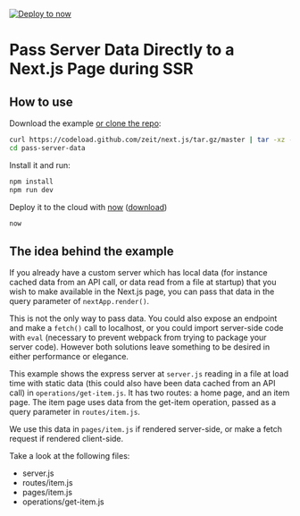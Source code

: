 [![Deploy to now](https://deploy.now.sh/static/button.svg)](https://deploy.now.sh/?repo=https://github.com/zeit/next.js/tree/master/examples/pass-server-data)

# Pass Server Data Directly to a Next.js Page during SSR

## How to use

Download the example [or clone the repo](https://github.com/zeit/next.js):

```bash
curl https://codeload.github.com/zeit/next.js/tar.gz/master | tar -xz --strip=2 next.js-master/examples/pass-server-data
cd pass-server-data
```

Install it and run:

```bash
npm install
npm run dev
```

Deploy it to the cloud with [now](https://zeit.co/now) ([download](https://zeit.co/download))

```bash
now
```

## The idea behind the example

If you already have a custom server which has local data (for instance cached data from an API call, or data read
from a file at startup) that you wish to make available in the Next.js page, you can pass that data in the query
parameter of `nextApp.render()`.

This is not the only way to pass data. You could also expose an endpoint and make a `fetch()` call to localhost, or you could
import server-side code with `eval` (necessary to prevent webpack from trying to package your server code). However both
solutions leave something to be desired in either performance or elegance.

This example shows the express server at `server.js` reading in a file at load time with static data (this could also have been
data cached from an API call) in `operations/get-item.js`. It has two routes: a home page, and an item page. The item page uses
data from the get-item operation, passed as a query parameter in `routes/item.js`.

We use this data in `pages/item.js` if rendered server-side, or make a fetch request if rendered client-side.

Take a look at the following files:

* server.js
* routes/item.js
* pages/item.js
* operations/get-item.js

